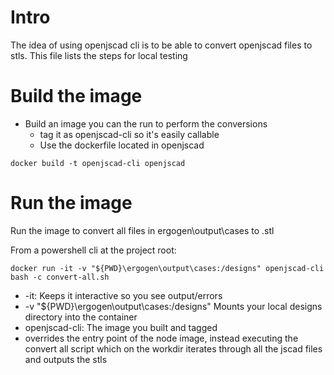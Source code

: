 # Intro
The idea of using openjscad cli is to be able to convert openjscad files to stls.
This file lists the steps for local testing

# Build the image
- Build an image you can the run to perform the conversions
  - tag it as openjscad-cli so it's easily callable
  - Use the dockerfile located in openjscad
```
docker build -t openjscad-cli openjscad
```


# Run the image 
Run the image to convert all files in ergogen\output\cases to .stl

From a powershell cli at the project root:
```
docker run -it -v "${PWD}\ergogen\output\cases:/designs" openjscad-cli bash -c convert-all.sh
```

- -it: Keeps it interactive so you see output/errors
- -v "${PWD}\ergogen\output\cases:/designs" Mounts your local designs directory into the container
- openjscad-cli: The image you built and tagged
- overrides the entry point of the node image, instead executing the convert all script which on the workdir iterates through all the jscad files and outputs the stls